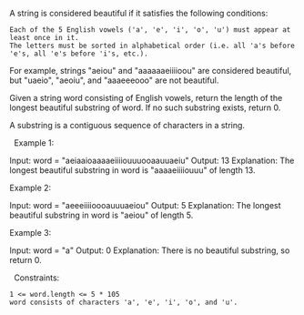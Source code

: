 A string is considered beautiful if it satisfies the following conditions:


	Each of the 5 English vowels ('a', 'e', 'i', 'o', 'u') must appear at least once in it.
	The letters must be sorted in alphabetical order (i.e. all 'a's before 'e's, all 'e's before 'i's, etc.).


For example, strings "aeiou" and "aaaaaaeiiiioou" are considered beautiful, but "uaeio", "aeoiu", and "aaaeeeooo" are not beautiful.

Given a string word consisting of English vowels, return the length of the longest beautiful substring of word. If no such substring exists, return 0.

A substring is a contiguous sequence of characters in a string.

 
Example 1:

Input: word = "aeiaaioaaaaeiiiiouuuooaauuaeiu"
Output: 13
Explanation: The longest beautiful substring in word is "aaaaeiiiiouuu" of length 13.

Example 2:

Input: word = "aeeeiiiioooauuuaeiou"
Output: 5
Explanation: The longest beautiful substring in word is "aeiou" of length 5.


Example 3:

Input: word = "a"
Output: 0
Explanation: There is no beautiful substring, so return 0.


 
Constraints:


	1 <= word.length <= 5 * 105
	word consists of characters 'a', 'e', 'i', 'o', and 'u'.

